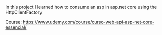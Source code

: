 ﻿In this project I learned how to consume an asp in asp.net core using the HttpClientFactory

Course: https://www.udemy.com/course/curso-web-api-asp-net-core-essencial/